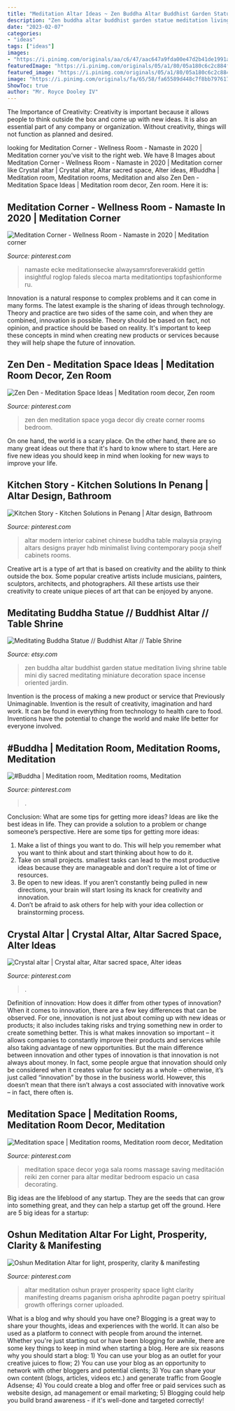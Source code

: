 ```yaml
---
title: "Meditation Altar Ideas ~ Zen Buddha Altar Buddhist Garden Statue Meditation Living Shrine Table Mini Diy Sacred Meditating Miniature Decoration Space Incense Oriented Jardin"
description: "Zen buddha altar buddhist garden statue meditation living shrine table mini diy sacred meditating miniature decoration space incense oriented jardin"
date: "2023-02-07"
categories:
- "ideas"
tags: ["ideas"]
images:
- "https://i.pinimg.com/originals/aa/c6/47/aac647a9fda00e47d2b41de1991a45b7.jpg"
featuredImage: "https://i.pinimg.com/originals/05/a1/80/05a180c6c2c884fb18c792682472f58b.jpg"
featured_image: "https://i.pinimg.com/originals/05/a1/80/05a180c6c2c884fb18c792682472f58b.jpg"
image: "https://i.pinimg.com/originals/fa/65/58/fa65589d448c7f8bb7976177365d7a3c.jpg"
ShowToc: true
author: "Mr. Royce Dooley IV"
---
```



The Importance of Creativity:
Creativity is important because it allows people to think outside the box and come up with new ideas. It is also an essential part of any company or organization. Without creativity, things will not function as planned and desired.

	

		
looking for Meditation Corner - Wellness Room - Namaste in 2020 | Meditation corner you've visit to the right web. We have 8 Images about Meditation Corner - Wellness Room - Namaste in 2020 | Meditation corner like Crystal altar | Crystal altar, Altar sacred space, Alter ideas, #Buddha | Meditation room, Meditation rooms, Meditation and also Zen Den - Meditation Space Ideas | Meditation room decor, Zen room. Here it is:
		
    
## Meditation Corner - Wellness Room - Namaste In 2020 | Meditation Corner

<img loading=lazy src="https://i.pinimg.com/originals/05/a1/80/05a180c6c2c884fb18c792682472f58b.jpg" onerror="this.onerror=null;this.src='https://tse3.mm.bing.net/th?id=OIP.AxzGWBgyTUxNChwOYf_qlgHaJ4&amp;pid=15.1';" alt="Meditation Corner - Wellness Room - Namaste in 2020 | Meditation corner">

_Source: pinterest.com_

>namaste ecke meditationsecke alwaysamrsforeverakidd gettin insightful roglop faleds slecoa marta meditationtips topfashionforme ru. 

	

Innovation is a natural response to complex problems and it can come in many forms. The latest example is the sharing of ideas through technology. Theory and practice are two sides of the same coin, and when they are combined, innovation is possible. Theory should be based on fact, not opinion, and practice should be based on reality. It's important to keep these concepts in mind when creating new products or services because they will help shape the future of innovation.

    
## Zen Den - Meditation Space Ideas | Meditation Room Decor, Zen Room

<img loading=lazy src="https://i.pinimg.com/originals/37/be/06/37be0663c7a068b46dd7f131187557fe.jpg" onerror="this.onerror=null;this.src='https://tse4.mm.bing.net/th?id=OIP.Z27up1_DYP1yHcvO3oereQHaJ4&amp;pid=15.1';" alt="Zen Den - Meditation Space Ideas | Meditation room decor, Zen room">

_Source: pinterest.com_

>zen den meditation space yoga decor diy create corner rooms bedroom. 

	

On one hand, the world is a scary place. On the other hand, there are so many great ideas out there that it's hard to know where to start. Here are five new ideas you should keep in mind when looking for new ways to improve your life.

    
## Kitchen Story - Kitchen Solutions In Penang | Altar Design, Bathroom

<img loading=lazy src="https://i.pinimg.com/736x/af/9e/cc/af9ecc261be070e785912ab70a801ec8--altar-table-altars.jpg" onerror="this.onerror=null;this.src='https://tse4.mm.bing.net/th?id=OIP.5fXbaGzT29NzOL1GP6612wAAAA&amp;pid=15.1';" alt="Kitchen Story - Kitchen Solutions in Penang | Altar design, Bathroom">

_Source: pinterest.com_

>altar modern interior cabinet chinese buddha table malaysia praying altars designs prayer hdb minimalist living contemporary pooja shelf cabinets rooms. 

	

Creative art is a type of art that is based on creativity and the ability to think outside the box. Some popular creative artists include musicians, painters, sculptors, architects, and photographers. All these artists use their creativity to create unique pieces of art that can be enjoyed by anyone.

    
## Meditating Buddha Statue // Buddhist Altar // Table Shrine

<img loading=lazy src="https://img0.etsystatic.com/114/0/7127466/il_fullxfull.849981706_22xz.jpg" onerror="this.onerror=null;this.src='https://tse4.mm.bing.net/th?id=OIP.3WEE51S8u-uo18HH56B4RAHaHa&amp;pid=15.1';" alt="Meditating Buddha Statue // Buddhist Altar // Table Shrine">

_Source: etsy.com_

>zen buddha altar buddhist garden statue meditation living shrine table mini diy sacred meditating miniature decoration space incense oriented jardin. 

	

Invention is the process of making a new product or service that Previously Unimaginable. Invention is the result of creativity, imagination and hard work. It can be found in everything from technology to health care to food. Inventions have the potential to change the world and make life better for everyone involved.

    
## #Buddha | Meditation Room, Meditation Rooms, Meditation

<img loading=lazy src="https://i.pinimg.com/originals/eb/08/61/eb086183bec35c4612fee0ac3b158946.jpg" onerror="this.onerror=null;this.src='https://tse3.mm.bing.net/th?id=OIP.p1VJ7y6mdox1TZpHjxWBLAHaLn&amp;pid=15.1';" alt="#Buddha | Meditation room, Meditation rooms, Meditation">

_Source: pinterest.com_

>. 

	

Conclusion: What are some tips for getting more ideas?
Ideas are like the best ideas in life. They can provide a solution to a problem or change someone’s perspective. Here are some tips for getting more ideas:
1. Make a list of things you want to do. This will help you remember what you want to think about and start thinking about how to do it.
2. Take on small projects. smallest tasks can lead to the most productive ideas because they are manageable and don’t require a lot of time or resources.
3. Be open to new ideas. If you aren’t constantly being pulled in new directions, your brain will start losing its knack for creativity and innovation.
4. Don’t be afraid to ask others for help with your idea collection or brainstorming process.

    
## Crystal Altar | Crystal Altar, Altar Sacred Space, Alter Ideas

<img loading=lazy src="https://i.pinimg.com/originals/aa/c6/47/aac647a9fda00e47d2b41de1991a45b7.jpg" onerror="this.onerror=null;this.src='https://tse3.mm.bing.net/th?id=OIP.huvlTVvsCN9HdETukrhmPQHaJQ&amp;pid=15.1';" alt="Crystal altar | Crystal altar, Altar sacred space, Alter ideas">

_Source: pinterest.com_

>. 

	

Definition of innovation: How does it differ from other types of innovation?
When it comes to innovation, there are a few key differences that can be observed. For one, innovation is not just about coming up with new ideas or products; it also includes taking risks and trying something new in order to create something better. This is what makes innovation so important – it allows companies to constantly improve their products and services while also taking advantage of new opportunities.
But the main difference between innovation and other types of innovation is that innovation is not always about money. In fact, some people argue that innovation should only be considered when it creates value for society as a whole – otherwise, it’s just called “innovation” by those in the business world. However, this doesn’t mean that there isn’t always a cost associated with innovative work – in fact, there often is.

    
## Meditation Space | Meditation Rooms, Meditation Room Decor, Meditation

<img loading=lazy src="https://i.pinimg.com/736x/9f/88/02/9f88020b4f2468e794055631e67a83a4.jpg" onerror="this.onerror=null;this.src='https://tse4.mm.bing.net/th?id=OIP.Ofz0iQmuBbdyG8Kx7c4y2QHaJ3&amp;pid=15.1';" alt="Meditation space | Meditation rooms, Meditation room decor, Meditation">

_Source: pinterest.com_

>meditation space decor yoga sala rooms massage saving meditación reiki zen corner para altar meditar bedroom espacio un casa decorating. 

	

Big ideas are the lifeblood of any startup. They are the seeds that can grow into something great, and they can help a startup get off the ground. Here are 5 big ideas for a startup: 

    
## Oshun Meditation Altar For Light, Prosperity, Clarity &amp; Manifesting

<img loading=lazy src="https://i.pinimg.com/originals/fa/65/58/fa65589d448c7f8bb7976177365d7a3c.jpg" onerror="this.onerror=null;this.src='https://tse1.mm.bing.net/th?id=OIP.6U3zdU3vWVRROgfH96ebVwHaJ0&amp;pid=15.1';" alt="Oshun Meditation Altar for light, prosperity, clarity &amp; manifesting">

_Source: pinterest.com_

>altar meditation oshun prayer prosperity space light clarity manifesting dreams paganism orisha aphrodite pagan poetry spiritual growth offerings corner uploaded. 

	

What is a blog and why should you have one?
Blogging is a great way to share your thoughts, ideas and experiences with the world. It can also be used as a platform to connect with people from around the internet. Whether you're just starting out or have been blogging for awhile, there are some key things to keep in mind when starting a blog. Here are six reasons why you should start a blog: 1) You can use your blog as an outlet for your creative juices to flow; 2) You can use your blog as an opportunity to network with other bloggers and potential clients; 3) You can share your own content (blogs, articles, videos etc.) and generate traffic from Google Adsense; 4) You could create a blog and offer free or paid services such as website design, ad management or email marketing; 5) Blogging could help you build brand awareness - if it's well-done and targeted correctly!

